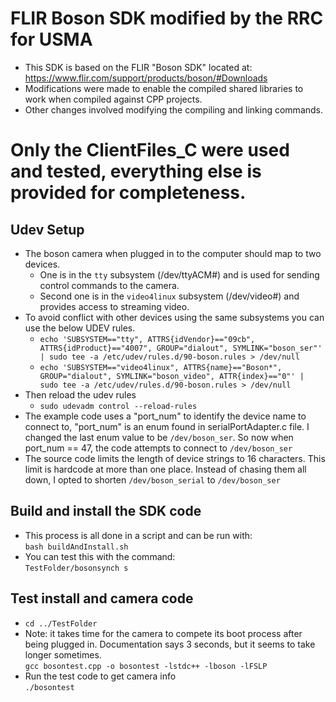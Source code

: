 # FLIR Boson SDK modified by the RRC for USMA
- This SDK is based on the FLIR "Boson SDK" located at: https://www.flir.com/support/products/boson/#Downloads
- Modifications were made to enable the compiled shared libraries to work when compiled against CPP projects.
- Other changes involved modifying the compiling and linking commands.

# Only the ClientFiles_C were used and tested, everything else is provided for completeness.

## Udev Setup
- The boson camera when plugged in to the computer should map to two devices.  
    - One is in the `tty` subsystem (/dev/ttyACM#) and is used for sending control commands to the camera. 
    - Second one is in the `video4linux` subsystem (/dev/video#) and provides access to streaming video. 
- To avoid conflict with other devices using the same subsystems you can use the below UDEV rules.
    - `echo 'SUBSYSTEM=="tty", ATTRS{idVendor}=="09cb", ATTRS{idProduct}=="4007", GROUP="dialout", SYMLINK="boson_ser"' | sudo tee -a /etc/udev/rules.d/90-boson.rules > /dev/null`
    - `echo 'SUBSYSTEM=="video4linux", ATTRS{name}=="Boson*", GROUP="dialout", SYMLINK="boson_video", ATTR{index}=="0"' | sudo tee -a /etc/udev/rules.d/90-boson.rules > /dev/null`
- Then reload the udev rules
    - `sudo udevadm control --reload-rules`
- The example code uses a "port_num" to identify the device name to connect to, "port_num" is an enum found in serialPortAdapter.c file. I changed the last enum value to be `/dev/boson_ser`. So now when port_num == 47, the code attempts to connect to `/dev/boson_ser`
- The source code limits the length of device strings to 16 characters. This limit is hardcode at more than one place. Instead of chasing them all down, I opted to shorten `/dev/boson_serial` to `/dev/boson_ser`

## Build and install the SDK code
- This process is all done in a script and can be run with:  
`bash buildAndInstall.sh`
- You can test this with the command:  
`TestFolder/bosonsynch s`

## Test install and camera code
- `cd ../TestFolder`
- Note: it takes time for the camera to compete its boot process after being plugged in. Documentation says 3 seconds, but it seems to take longer sometimes.  
`gcc bosontest.cpp -o bosontest -lstdc++ -lboson -lFSLP`
- Run the test code to get camera info  
`./bosontest`
